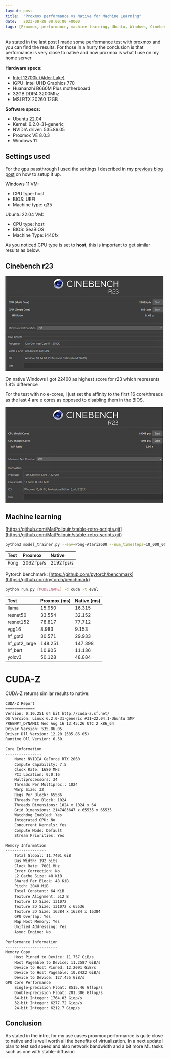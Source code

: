 ```yaml
---
layout: post
title:  "Proxmox performance vs Native for Machine Learning"
date:   2023-08-28 00:00:00 +0000
tags: [Proxmox, performance, machine learning, Ubuntu, Windows, Cinebench r23]
---
```



As stated in the last post I made some performance test with proxmox and you can find the results.
For those in a hurry the conclusion is that performance is very close to native and now proxmox is what I use on my home server


**Hardware specs:**
*   [Intel 12700k (Alder Lake)](https://ark.intel.com/content/www/us/en/ark/products/134594/intel-core-i712700k-processor-25m-cache-up-to-5-00-ghz.html)
*   iGPU: Intel UHD Graphics 770
*   Huananzhi B660M Plus motherboard
*   32GB DDR4 3200Mhz
*   MSI RTX 20260 12GB

**Software specs:**
*   Ubuntu 22.04
*   Kernel: 6.2.0-31-generic
*   NVIDIA driver: 535.86.05
*   Proxmox VE 8.0.3
*   Windows 11



## Settings used

For the gpu passthrough I used the settings I described in my [previous blog post](./2023-08-20-Proxmox-gpu-passthrough.md) on how to setup it up.

Windows 11 VM:
*   CPU type: host
*   BIOS: UEFI
*   Machine type: q35

Ubuntu 22.04 VM:
*   CPU type: host
*   BIOS: SeaBIOS
*   Machine Type: i440fx

As you noticed CPU type is set to **host**, this is important to get similar results as below.


## Cinebench r23


![all cores](/assets/proxmox/r23-all-cores.png)

On native Windows I got 22400 as highest score for r23 which represents 1.8% difference

For the test with no e-cores, I just set the affinity to the first 16 core/threads as the last 4 are e cores as opposed to disabling them in the BIOS.


![no e cores](/assets/proxmox/r23-no-e-cores.png)


## Machine learning


[https://github.com/MatPoliquin/stable-retro-scripts.git](https://github.com/MatPoliquin/stable-retro-scripts.git)

```bash
python3 model_trainer.py --env=Pong-Atari2600 --num_timesteps=10_000_000 --num_env=20
```

| Test        	   | Proxmox           | Native |
|:-----------------|:-------------------|:--------------------------|
| Pong |   2062 fps/s    | 2192 fps/s


Pytorch benchmark:
[https://github.com/pytorch/benchmark](https://github.com/pytorch/benchmark)

```bash
python run.py [MODELNAME] -d cuda -t eval
```

| Test        	   | Proxmox (ms)           | Native (ms) |
|:-----------------|:-------------------|:--------------------------|
| llama |  15.950 |  16.315    |
|  resnet50|    33.554 |   32.152       |
|  resnet152|   78.817 |    77.712         |
|  vgg16|   8.983 |  9.153          |
|  hf_gpt2|  30.571  |   29.933         |
|  hf_gpt2_large|  148.251 | 147.398           |
|  hf_bert|  10.905  | 11.136           |
|  yolov3|  50.128  | 48.884           |



# CUDA-Z

CUDA-Z returns similar results to native:

```log
CUDA-Z Report
=============
Version: 0.10.251 64 bit http://cuda-z.sf.net/
OS Version: Linux 6.2.0-31-generic #31~22.04.1-Ubuntu SMP PREEMPT_DYNAMIC Wed Aug 16 13:45:26 UTC 2 x86_64
Driver Version: 535.86.05
Driver Dll Version: 12.20 (535.86.05)
Runtime Dll Version: 6.50

Core Information
----------------
	Name: NVIDIA GeForce RTX 2060
	Compute Capability: 7.5
	Clock Rate: 1680 MHz
	PCI Location: 0:0:16
	Multiprocessors: 34
	Threads Per Multiproc.: 1024
	Warp Size: 32
	Regs Per Block: 65536
	Threads Per Block: 1024
	Threads Dimensions: 1024 x 1024 x 64
	Grid Dimensions: 2147483647 x 65535 x 65535
	Watchdog Enabled: Yes
	Integrated GPU: No
	Concurrent Kernels: Yes
	Compute Mode: Default
	Stream Priorities: Yes

Memory Information
------------------
	Total Global: 11.7401 GiB
	Bus Width: 192 bits
	Clock Rate: 7001 MHz
	Error Correction: No
	L2 Cache Size: 48 KiB
	Shared Per Block: 48 KiB
	Pitch: 2048 MiB
	Total Constant: 64 KiB
	Texture Alignment: 512 B
	Texture 1D Size: 131072
	Texture 2D Size: 131072 x 65536
	Texture 3D Size: 16384 x 16384 x 16384
	GPU Overlap: Yes
	Map Host Memory: Yes
	Unified Addressing: Yes
	Async Engine: No

Performance Information
-----------------------
Memory Copy
	Host Pinned to Device: 11.757 GiB/s
	Host Pageable to Device: 11.2587 GiB/s
	Device to Host Pinned: 12.2091 GiB/s
	Device to Host Pageable: 10.8422 GiB/s
	Device to Device: 127.455 GiB/s
GPU Core Performance
	Single-precision Float: 8515.46 Gflop/s
	Double-precision Float: 201.306 Gflop/s
	64-bit Integer: 1764.03 Giop/s
	32-bit Integer: 6277.72 Giop/s
	24-bit Integer: 6212.7 Giop/s
```



## Conclusion

As stated in the intro, for my use cases proxmox performance is quite close to native and is well worth all the benefits of virtualization.
In a next update I plan to test ssd speed and also network bandwidth and a bit more ML tasks such as one with stable-diffusion